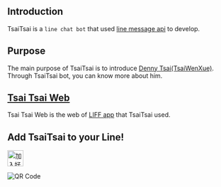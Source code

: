 ## Introduction

TsaiTsai is a `line chat bot` that used [line message api](https://developers.line.biz/en/services/messaging-api/) to develop. 

## Purpose

The main purpose of TsaiTsai is to introduce [Denny Tsai(TsaiWenXue)](https://github.com/TsaiWenXue). Through TsaiTsai bot, you can know more about him.

## [Tsai Tsai Web](https://github.com/TsaiWenXue/TsaiTsaiWeb)

Tsai Tsai Web is the web of [LIFF app](https://developers.line.biz/en/docs/liff/) that TsaiTsai used.

## Add TsaiTsai to your Line! 

<a href="http://nav.cx/huFumFm"><img src="https://scdn.line-apps.com/n/line_add_friends/btn/zh-Hant.png" alt="加入好友" height="36" border="0"></a>

![QR Code](https://i.imgur.com/E7UMav6.png)
